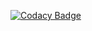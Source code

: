 
[![Codacy Badge](https://api.codacy.com/project/badge/Grade/19e39b2180b247579811b982fab342ad)](https://app.codacy.com/gh/priya-147/Smart-Blind-Assistant_Project?utm_source=github.com&utm_medium=referral&utm_content=priya-147/Smart-Blind-Assistant_Project&utm_campaign=Badge_Grade_Settings)


 
